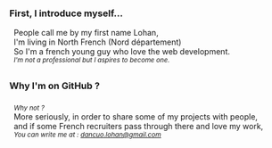 <h3>First, I introduce myself...</h3>
&nbsp People call me by my first name Lohan,<br>
&nbsp I'm living in North French (Nord département)<br>
&nbsp So I'm a french young guy who love the web development.<br>
&nbsp <sup><i>I'm not a professional but I aspires to become one.</i></sup>
<h3>Why I'm on GitHub ?</h3>
&nbsp <sub><i>Why not ?</i></sub><br>
&nbsp More seriously, in order to share some of my projects with people,<br>
&nbsp and if some French recruiters pass through there and love my work,<br>
&nbsp <sup><i>You can write me at : <a href="mailto:dancuo.lohan@gmail.com">dancuo.lohan@gmail.com</a></i></sup>
